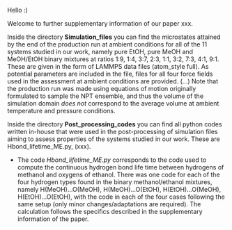 Hello :)

Welcome to further supplementary information of our paper xxx.

Inside the directory **Simulation_files** you can find the microstates attained by the end of the production run at ambient conditions for all of the 11 systems studied in our work, namely pure EtOH, pure MeOH and MeOH/EtOH binary mixtures at ratios 1:9, 1:4, 3:7, 2:3, 1:1, 3:2, 7:3, 4:1, 9:1. These are given in the form of LAMMPS data files (atom_style full). As potential parameters are included in the file, files for all four force fields used in the assessment at ambient conditions are provided. (...)
Note that the production run was made using equations of motion originally formulated to sample the NPT ensemble, and thus the volume of the simulation domain *does not* correspond to the average volume at ambient temperature and pressure conditions.

Inside the directory **Post_processing_codes** you can find all python codes written in-house that were used in the post-processing of simulation files aiming to assess properties of the systems studied in our work. These are Hbond_lifetime_ME.py, (xxx).
- The code _Hbond_lifetime_ME.py_ corresponds to the code used to compute the continuous hydrogen bond life time between hydrogens of methanol and oxygens of ethanol. There was one code for each of the four hydrogen types found in the binary methanol/ethanol mixtures, namely H(MeOH)...O(MeOH), H(MeOH)...O(EtOH), H(EtOH)...O(MeOH), H(EtOH)...O(EtOH), with the code in each of the four cases following the same setup (only minor changes/adaptations are required). The calculation follows the specifics described in the supplementary information of the paper.
